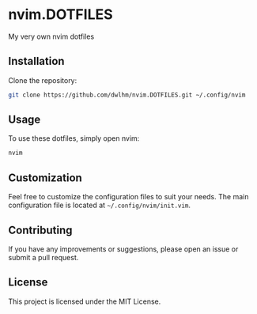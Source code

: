 # nvim.DOTFILES

My very own nvim dotfiles

## Installation

Clone the repository:

```sh
git clone https://github.com/dwlhm/nvim.DOTFILES.git ~/.config/nvim
```

## Usage

To use these dotfiles, simply open nvim:

```sh
nvim
```

## Customization

Feel free to customize the configuration files to suit your needs. The main configuration file is located at `~/.config/nvim/init.vim`.

## Contributing

If you have any improvements or suggestions, please open an issue or submit a pull request.

## License

This project is licensed under the MIT License.